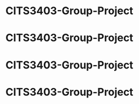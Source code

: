 # CITS3403-Group-Project
# CITS3403-Group-Project
# CITS3403-Group-Project
# CITS3403-Group-Project
